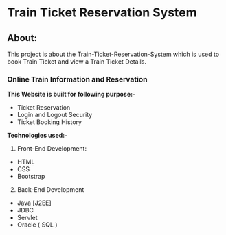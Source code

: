 # Train Ticket Reservation System

## About:
This project is about the Train-Ticket-Reservation-System which is used to book Train Ticket and view a Train Ticket Details.

### Online Train Information and Reservation
**This Website is built for following purpose:-**

* Ticket Reservation
* Login and Logout Security
* Ticket Booking History

**Technologies used:-**
1. Front-End Development:
* HTML
* CSS
* Bootstrap
2. Back-End Development
* Java [J2EE]
* JDBC
* Servlet
* Oracle ( SQL )
